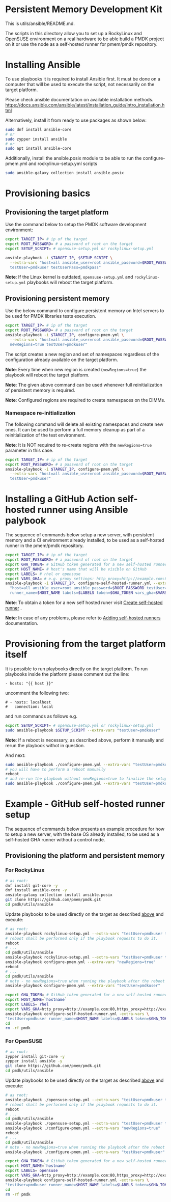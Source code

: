 # Persistent Memory Development Kit

This is utils/ansible/README.md.

The scripts in this directory allow you to set up a RockyLinux and OpenSUSE
environment on a real hardware to be able build a PMDK project on it or use the
node as a self-hosted runner for pmem/pmdk repository.

# Installing Ansible
To use playbooks it is required to install Ansible first. It must be done
on a computer that will be used to execute the script, not necessarily
on the target platform.

Please check ansible documentation on available installation methods.
https://docs.ansible.com/ansible/latest/installation_guide/intro_installation.html

Alternatively, install it from ready to use packages as shown below:
```sh
sudo dnf install ansible-core
# or
sudo zypper install ansible
# or
sudo apt install ansible-core
```

Additionally, install the ansible.posix module to be able to run
the configure-pmem.yml and rockylinux-setup.yml scripts
```sh
sudo ansible-galaxy collection install ansible.posix
```

# Provisioning basics
## Provisioning the target platform
Use the command below to setup the PMDK software development environment:
```sh
export TARGET_IP= # ip of the target
export ROOT_PASSWORD= # a password of root on the target
export SETUP_SCRIPT= # opensuse-setup.yml or rockylinux-setup.yml

ansible-playbook -i $TARGET_IP, $SETUP_SCRIPT \
  --extra-vars "host=all ansible_user=root ansible_password=$ROOT_PASSWORD \
  testUser=pmdkuser testUserPass=pmdkpass"
```
**Note**: If the Linux kernel is outdated, `opensuse-setup.yml` and
`rockylinux-setup.yml` playbooks will reboot the target platform.

## Provisioning persistent memory
Use the below command to configure persistent memory on Intel servers to be
used for PMDK libraries tests execution.
```sh
export TARGET_IP= # ip of the target
export ROOT_PASSWORD= # a password of root on the target
ansible-playbook -i $TARGET_IP, configure-pmem.yml \
  --extra-vars "host=all ansible_user=root ansible_password=$ROOT_PASSWORD \
  newRegions=true testUser=pmdkuser"
```
The script creates a new region and set of namespaces regardless of the
configuration already available on the target platform.

**Note**: Every time when new region is created (`newRegions=true`) the playbook
will reboot the target platform.

**Note**: The given above command can be used whenever full reinitialization
of persistent memory is required.

**Note**: Configured regions are required to create namespaces on the DIMMs.

### Namespace re-initialization
The following command will delete all existing namespaces and create new ones.
It can be used to perform a full memory cleanup as part of a reinitialization of
the test environment.

**Note**: It is NOT required to re-create regions with the `newRegions=true`
parameter in this case.
```sh
export TARGET_IP= # ip of the target
export ROOT_PASSWORD= # a password of root on the target
ansible-playbook -i $TARGET_IP, configure-pmem.yml \
  --extra-vars "host=all ansible_user=root ansible_password=$ROOT_PASSWORD \
  testUser=pmdkuser"
```

# Installing a GitHub Action self-hosted runner using Ansible palybook
The sequence of commands below setup a new server, with persistent memory and
a CI environment already installed, to be used as a self-hosted runner in
the pmem/pmdk repository.

```sh
export TARGET_IP= # ip of the target
export ROOT_PASSWORD= # a password of root on the target
export GHA_TOKEN= # GitHub token generated for a new self-hosted runner
export HOST_NAME= # host's name that will be visible on GitHub
export LABELS= # rhel or opensuse
export VARS_GHA= # e.g. proxy settings: http_proxy=http://example.com:80,https_proxy=http://example.com:80
ansible-playbook -i $TARGET_IP, configure-self-hosted-runner.yml --extra-vars
  "host=all ansible_user=root ansible_password=$ROOT_PASSWORD testUser=pmdkuser \
  runner_name=$HOST_NAME labels=$LABELS token=$GHA_TOKEN vars_gha=$VARS_GHA"
```
**Note**: To obtain a token for a new self hosted runer visit
[Create self-hosted runner](https://gib.com/pmem/pmdk/settings/actions/runners/new)
.

**Note**: In case of any problems, please refer to
[Adding self-hosted runners](https://docs.github.com/en/actions/hosting-your-own-runners/managing-self-hosted-runners/adding-self-hosted-runners) documentation.

# Provisioning from the target platform itself
It is possible to run playbooks directly on the target platform.
To run playbooks inside the platform please comment out the line:
```
- hosts: "{{ host }}"
```
uncomment the following two:
```
# - hosts: localhost
#   connection: local
```
and run commands as follows e.g.
```sh
export SETUP_SCRIPT= # opensuse-setup.yml or rockylinux-setup.yml
sudo ansible-playbook $SETUP_SCRIPT --extra-vars "testUser=pmdkuser"
```
**Note**: If a reboot is necessary, as described above, perform it manually and
rerun the playbook withot  in question.

And next:
```sh
sudo ansible-playbook ./configure-pmem.yml --extra-vars "testUser=pmdkuser newRegions=true"
# you will have to perform a reboot manually
reboot
# and re-run the playbook without newRegions=true to finalize the setup
sudo ansible-playbook ./configure-pmem.yml --extra-vars "testUser=pmdkuser"
```

# Example - GitHub self-hosted runner setup
The sequence of commands below presents an example procedure for how to setup
a new server, with the base OS already installed, to be used as a self-hosted
GHA runner without a control node.

## Provisioning the platform and persistent memory
### For RockyLinux
```sh
# as root:
dnf install git-core -y
dnf install ansible-core -y
ansible-galaxy collection install ansible.posix
git clone https://github.com/pmem/pmdk.git
cd pmdk/utils/ansible
```
Update playbooks to be used directly on the target as described [above](#provisioning-from-the-target-platform-itself)
and execute:
```sh
# as root:
ansible-playbook rockylinux-setup.yml --extra-vars "testUser=pmdkuser testUserPass=pmdkpass"
# reboot shall be performed only if the playbook requests to do it.
reboot
# ...
cd pmdk/utils/ansible
ansible-playbook rockylinux-setup.yml --extra-vars "testUser=pmdkuser testUserPass=pmdkpass"
ansible-playbook configure-pmem.yml --extra-vars "newRegions=true"
reboot
# ...
cd pmdk/utils/ansible
# note - no newRegions=true when running the playbook after the reboot
ansible-playbook configure-pmem.yml --extra-vars "testUser=pmdkuser"

export GHA_TOKEN= # GitHub token generated for a new self-hosted runner
export HOST_NAME=`hostname`
export LABELS= rhel
export VARS_GHA=http_proxy=http://example.com:80,https_proxy=http://example.com:80
ansible-playbook configure-self-hosted-runner.yml -extra-vars \
"testUser=pmdkuser runner_name=$HOST_NAME labels=$LABELS token=$GHA_TOKEN vars_gha=$VARS_GHA"
cd
rm -rf pmdk
```

### For OpenSUSE
```sh
# as root:
zypper install git-core -y
zypper install ansible -y
git clone https://github.com/pmem/pmdk.git
cd pmdk/utils/ansible
```
Update playbooks to be used directly on the target as described [above](#provisioning-from-the-target-platform-itself)
and execute:
```sh
# as root:
ansible-playbook ./opensuse-setup.yml --extra-vars "testUser=pmdkuser testUserPass=pmdkpass"
# reboot shall be performed only if the playbook requests to do it.
reboot
# ...
cd pmdk/utils/ansible
ansible-playbook ./opensuse-setup.yml --extra-vars "testUser=pmdkuser testUserPass=pmdkpass"
ansible-playbook ./configure-pmem.yml --extra-vars "newRegions=true"
reboot
# ...
cd pmdk/utils/ansible
# note - no newRegions=true when running the playbook after the reboot
ansible-playbook ./configure-pmem.yml --extra-vars "testUser=pmdkuser"

export GHA_TOKEN= # GitHub token generated for a new self-hosted runner
export HOST_NAME=`hostname`
export LABELS= opensuse
export VARS_GHA=http_proxy=http://example.com:80,https_proxy=http://example.com:80
ansible-playbook configure-self-hosted-runner.yml -extra-vars \
"testUser=pmdkuser runner_name=$HOST_NAME labels=$LABELS token=$GHA_TOKEN vars_gha=$VARS_GHA"
cd
rm -rf pmdk
```

